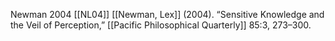 Newman 2004
 [[NL04]]
 [[Newman, Lex]] (2004). “Sensitive Knowledge and the Veil of Perception,” [[Pacific Philosophical Quarterly]] 85:3, 273–300.